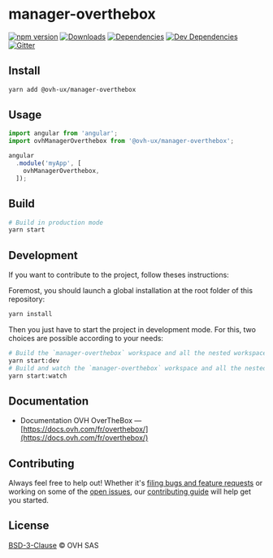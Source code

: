 # manager-overthebox

[![npm version](https://badgen.net/npm/v/@ovh-ux/manager-overthebox)](https://www.npmjs.com/package/@ovh-ux/manager-overthebox) [![Downloads](https://badgen.net/npm/dt/@ovh-ux/manager-overthebox)](https://npmjs.com/package/@ovh-ux/manager-overthebox) [![Dependencies](https://badgen.net/david/dep/ovh-ux/manager/packages/manager/modules/overthebox)](https://npmjs.com/package/@ovh-ux/manager-overthebox?activeTab=dependencies) [![Dev Dependencies](https://badgen.net/david/dev/ovh-ux/manager/packages/manager/modules/overthebox)](https://npmjs.com/package/@ovh-ux/manager-overthebox?activeTab=dependencies) [![Gitter](https://badgen.net/badge/gitter/ovh-ux/blue?icon=gitter)](https://gitter.im/ovh/ux)

## Install

```sh
yarn add @ovh-ux/manager-overthebox
```

## Usage

```js
import angular from 'angular';
import ovhManagerOverthebox from '@ovh-ux/manager-overthebox';

angular
  .module('myApp', [
    ovhManagerOverthebox,
  ]);
```

## Build

```sh
# Build in production mode
yarn start
```

## Development

If you want to contribute to the project, follow theses instructions:

Foremost, you should launch a global installation at the root folder of this repository:

```sh
yarn install
```

Then you just have to start the project in development mode. For this, two choices are possible according to your needs:

```sh
# Build the `manager-overthebox` workspace and all the nested workspaces in development mode and watch only `manager-overthebox` workspace
yarn start:dev
# Build and watch the `manager-overthebox` workspace and all the nested workspaces in development mode
yarn start:watch
```

## Documentation

* Documentation OVH OverTheBox — [https://docs.ovh.com/fr/overthebox/](https://docs.ovh.com/fr/overthebox/)

## Contributing

Always feel free to help out! Whether it's [filing bugs and feature requests](https://github.com/ovh-ux/manager/issues/new) or working on some of the [open issues](https://github.com/ovh-ux/manager/issues), our [contributing guide](CONTRIBUTING.md) will help get you started.

## License

[BSD-3-Clause](LICENSE) © OVH SAS
